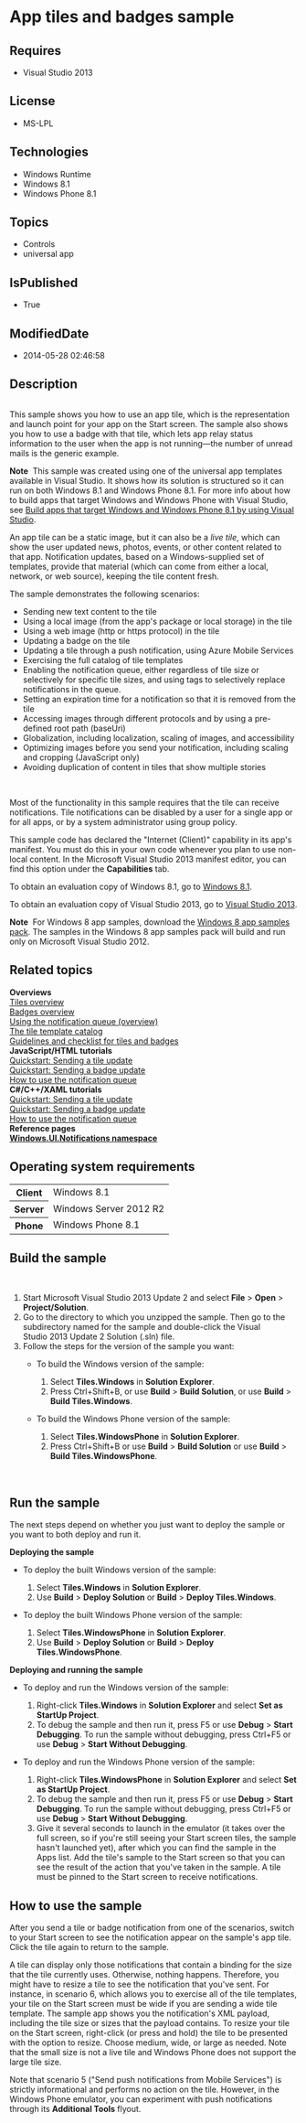 # App tiles and badges sample
## Requires
* Visual Studio 2013
## License
* MS-LPL
## Technologies
* Windows Runtime
* Windows 8.1
* Windows Phone 8.1
## Topics
* Controls
* universal app
## IsPublished
* True
## ModifiedDate
* 2014-05-28 02:46:58
## Description

<div id="mainSection">
<p><img src="/windowsapps/site/view/file/111788/1/image.png" alt="" align="middle"></p>
<p>This sample shows you how to use an app tile, which is the representation and launch point for your app on the Start screen. The sample also shows you how to use a badge with that tile, which lets app relay status information to the user when the app is
 not running&mdash;the number of unread mails is the generic example.</p>
<p class="note"><strong>Note</strong>&nbsp;&nbsp;This sample was created using one of the universal app templates available in Visual Studio. It shows how its solution is structured so it can run on both Windows&nbsp;8.1 and Windows Phone 8.1. For more info
 about how to build apps that target Windows and Windows Phone with Visual Studio, see
<a href="http://msdn.microsoft.com/library/windows/apps/dn609832">Build apps that target Windows and Windows Phone 8.1 by using Visual Studio</a>.</p>
<p>An app tile can be a static image, but it can also be a <em>live tile</em>, which can show the user updated news, photos, events, or other content related to that app. Notification updates, based on a Windows-supplied set of templates, provide that material
 (which can come from either a local, network, or web source), keeping the tile content fresh.</p>
<p>The sample demonstrates the following scenarios:</p>
<ul>
<li>Sending new text content to the tile </li><li>Using a local image (from the app's package or local storage) in the tile </li><li>Using a web image (http or https protocol) in the tile </li><li>Updating a badge on the tile </li><li>Updating a tile through a push notification, using Azure Mobile Services </li><li>Exercising the full catalog of tile templates </li><li>Enabling the notification queue, either regardless of tile size or selectively for specific tile sizes, and using tags to selectively replace notifications in the queue.
</li><li>Setting an expiration time for a notification so that it is removed from the tile
</li><li>Accessing images through different protocols and by using a pre-defined root path (baseUri)
</li><li>Globalization, including localization, scaling of images, and accessibility </li><li>Optimizing images before you send your notification, including scaling and cropping (JavaScript only)
</li><li>Avoiding duplication of content in tiles that show multiple stories </li></ul>
<p>&nbsp;</p>
<p>Most of the functionality in this sample requires that the tile can receive notifications. Tile notifications can be disabled by a user for a single app or for all apps, or by a system administrator using group policy.</p>
<p>This sample code has declared the &quot;Internet (Client)&quot; capability in its app's manifest. You must do this in your own code whenever you plan to use non-local content. In the Microsoft Visual Studio&nbsp;2013 manifest editor, you can find this option under
 the <strong>Capabilities</strong> tab.</p>
<p>To obtain an evaluation copy of Windows&nbsp;8.1, go to <a href="http://go.microsoft.com/fwlink/p/?linkid=301696">
Windows&nbsp;8.1</a>.</p>
<p>To obtain an evaluation copy of Visual Studio&nbsp;2013, go to <a href="http://go.microsoft.com/fwlink/p/?linkid=301697">
Visual Studio&nbsp;2013</a>.</p>
<p class="note"><strong>Note</strong>&nbsp;&nbsp;For Windows&nbsp;8 app samples, download the
<a href="http://go.microsoft.com/fwlink/p/?LinkId=301698">Windows&nbsp;8 app samples pack</a>. The samples in the Windows&nbsp;8 app samples pack will build and run only on Microsoft Visual Studio&nbsp;2012.</p>
<h2><a id="related_topics"></a>Related topics</h2>
<dl><dt><strong>Overviews</strong> </dt><dt><a href="http://msdn.microsoft.com/library/windows/apps/hh779724">Tiles overview</a>
</dt><dt><a href="http://msdn.microsoft.com/library/windows/apps/hh779719">Badges overview</a>
</dt><dt><a href="http://msdn.microsoft.com/library/windows/apps/hh781199">Using the notification queue (overview)</a>
</dt><dt><a href="http://msdn.microsoft.com/library/windows/apps/hh761491">The tile template catalog</a>
</dt><dt><a href="http://msdn.microsoft.com/library/windows/apps/hh465403">Guidelines and checklist for tiles and badges</a>
</dt><dt><strong>JavaScript/HTML tutorials</strong> </dt><dt><a href="http://msdn.microsoft.com/library/windows/apps/hh465439">Quickstart: Sending a tile update</a>
</dt><dt><a href="http://msdn.microsoft.com/library/windows/apps/hh700418">Quickstart: Sending a badge update</a>
</dt><dt><a href="http://msdn.microsoft.com/library/windows/apps/hh465429">How to use the notification queue</a>
</dt><dt><strong>C#/C&#43;&#43;/XAML tutorials</strong> </dt><dt><a href="http://msdn.microsoft.com/library/windows/apps/hh868253">Quickstart: Sending a tile update</a>
</dt><dt><a href="http://msdn.microsoft.com/library/windows/apps/hh868225">Quickstart: Sending a badge update</a>
</dt><dt><a href="http://msdn.microsoft.com/library/windows/apps/hh868234">How to use the notification queue</a>
</dt><dt><strong>Reference pages</strong> </dt><dt><a href="http://msdn.microsoft.com/library/windows/apps/br208661"><strong>Windows.UI.Notifications namespace</strong></a>
</dt></dl>
<h2>Operating system requirements</h2>
<table>
<tbody>
<tr>
<th>Client</th>
<td><dt>Windows&nbsp;8.1 </dt></td>
</tr>
<tr>
<th>Server</th>
<td><dt>Windows Server&nbsp;2012&nbsp;R2 </dt></td>
</tr>
<tr>
<th>Phone</th>
<td><dt>Windows Phone 8.1 </dt></td>
</tr>
</tbody>
</table>
<h2>Build the sample</h2>
<p>&nbsp;</p>
<ol>
<li>Start Microsoft Visual Studio&nbsp;2013 Update&nbsp;2 and select <strong>File</strong> &gt;
<strong>Open</strong> &gt; <strong>Project/Solution</strong>. </li><li>Go to the directory to which you unzipped the sample. Then go to the subdirectory named for the sample and double-click the Visual Studio&nbsp;2013 Update&nbsp;2 Solution (.sln) file.
</li><li>Follow the steps for the version of the sample you want:
<ul>
<li>
<p>To build the Windows version of the sample:</p>
<ol>
<li>Select <strong>Tiles.Windows</strong> in <strong>Solution Explorer</strong>. </li><li>Press Ctrl&#43;Shift&#43;B, or use <strong>Build</strong> &gt; <strong>Build Solution</strong>, or use
<strong>Build</strong> &gt; <strong>Build Tiles.Windows</strong>. </li></ol>
</li><li>
<p>To build the Windows Phone version of the sample:</p>
<ol>
<li>Select <strong>Tiles.WindowsPhone</strong> in <strong>Solution Explorer</strong>.
</li><li>Press Ctrl&#43;Shift&#43;B or use <strong>Build</strong> &gt; <strong>Build Solution</strong> or use
<strong>Build</strong> &gt; <strong>Build Tiles.WindowsPhone</strong>. </li></ol>
</li></ul>
</li></ol>
<p>&nbsp;</p>
<h2>Run the sample</h2>
<p>The next steps depend on whether you just want to deploy the sample or you want to both deploy and run it.</p>
<p><strong>Deploying the sample</strong></p>
<ul>
<li>
<p>To deploy the built Windows version of the sample:</p>
<ol>
<li>Select <strong>Tiles.Windows</strong> in <strong>Solution Explorer</strong>. </li><li>Use <strong>Build</strong> &gt; <strong>Deploy Solution</strong> or <strong>Build</strong> &gt;
<strong>Deploy Tiles.Windows</strong>. </li></ol>
</li><li>
<p>To deploy the built Windows Phone version of the sample:</p>
<ol>
<li>Select <strong>Tiles.WindowsPhone</strong> in <strong>Solution Explorer</strong>.
</li><li>Use <strong>Build</strong> &gt; <strong>Deploy Solution</strong> or <strong>Build</strong> &gt;
<strong>Deploy Tiles.WindowsPhone</strong>. </li></ol>
</li></ul>
<p><strong>Deploying and running the sample</strong></p>
<ul>
<li>
<p>To deploy and run the Windows version of the sample:</p>
<ol>
<li>Right-click <strong>Tiles.Windows</strong> in <strong>Solution Explorer</strong> and select
<strong>Set as StartUp Project</strong>. </li><li>To debug the sample and then run it, press F5 or use <strong>Debug</strong> &gt;
<strong>Start Debugging</strong>. To run the sample without debugging, press Ctrl&#43;F5 or use
<strong>Debug</strong> &gt; <strong>Start Without Debugging</strong>. </li></ol>
</li><li>
<p>To deploy and run the Windows Phone version of the sample:</p>
<ol>
<li>Right-click <strong>Tiles.WindowsPhone</strong> in <strong>Solution Explorer</strong> and select
<strong>Set as StartUp Project</strong>. </li><li>To debug the sample and then run it, press F5 or use <strong>Debug</strong> &gt;
<strong>Start Debugging</strong>. To run the sample without debugging, press Ctrl&#43;F5 or use
<strong>Debug</strong> &gt; <strong>Start Without Debugging</strong>. </li><li>Give it several seconds to launch in the emulator (it takes over the full screen, so if you're still seeing your Start screen tiles, the sample hasn't launched yet), after which you can find the sample in the Apps list. Add the tile's sample to the Start
 screen so that you can see the result of the action that you've taken in the sample. A tile must be pinned to the Start screen to receive notifications.
</li></ol>
</li></ul>
<h2><a id="How_to_use_the_sample"></a><a id="how_to_use_the_sample"></a><a id="HOW_TO_USE_THE_SAMPLE"></a>How to use the sample</h2>
<p>After you send a tile or badge notification from one of the scenarios, switch to your Start screen to see the notification appear on the sample's app tile. Click the tile again to return to the sample.</p>
<p>A tile can display only those notifications that contain a binding for the size that the tile currently uses. Otherwise, nothing happens. Therefore, you might have to resize a tile to see the notification that you've sent. For instance, in scenario 6, which
 allows you to exercise all of the tile templates, your tile on the Start screen must be wide if you are sending a wide tile template. The sample app shows you the notification's XML payload, including the tile size or sizes that the payload contains. To resize
 your tile on the Start screen, right-click (or press and hold) the tile to be presented with the option to resize. Choose medium, wide, or large as needed. Note that the small size is not a live tile and Windows Phone does not support the large tile size.</p>
<p>Note that scenario 5 (&quot;Send push notifications from Mobile Services&quot;) is strictly informational and performs no action on the tile. However, in the Windows Phone emulator, you can experiment with push notifications through its
<strong>Additional Tools</strong> flyout.</p>
</div>
